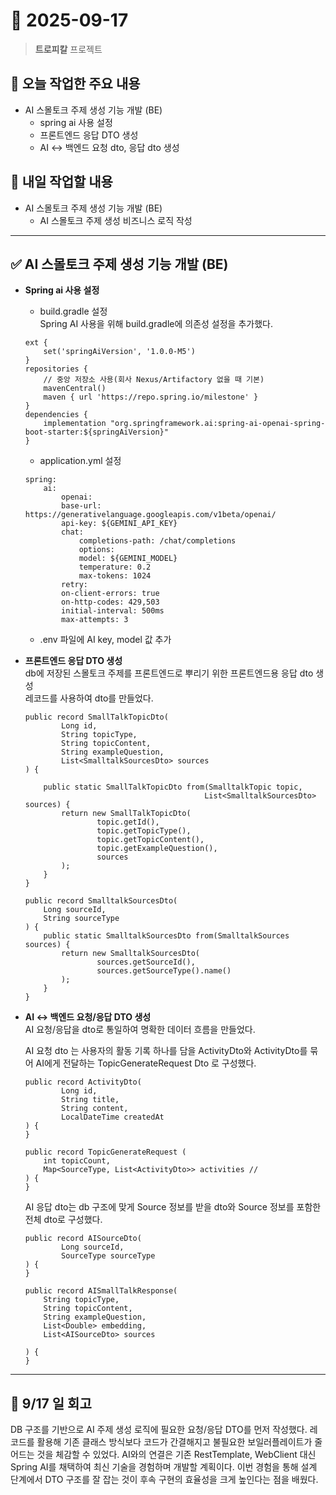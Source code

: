 # 📅 2025-09-17

> **트로피칼** 프로젝트

## 🧭 오늘 작업한 주요 내용

* AI 스몰토크 주제 생성 기능 개발 (BE)
    * spring ai 사용 설정
    * 프론트엔드 응답 DTO 생성
    * AI <-> 백엔드 요청 dto, 응답 dto 생성

## 🚩 내일 작업할 내용

* AI 스몰토크 주제 생성 기능 개발 (BE)
    * AI 스몰토크 주제 생성 비즈니스 로직 작성

---

## ✅ AI 스몰토크 주제 생성 기능 개발 (BE)

* **Spring ai 사용 설정**
    * build.gradle 설정   
    Spring AI 사용을 위해 build.gradle에 의존성 설정을 추가했다.   
    ```
    ext {
        set('springAiVersion', '1.0.0-M5')
    }
    repositories {
        // 중앙 저장소 사용(회사 Nexus/Artifactory 없을 때 기본)
        mavenCentral()
        maven { url 'https://repo.spring.io/milestone' }
    }
    dependencies {
        implementation "org.springframework.ai:spring-ai-openai-spring-boot-starter:${springAiVersion}" 
    }
    ```

    * application.yml 설정
    ```
    spring: 
        ai:
            openai:
            base-url: https://generativelanguage.googleapis.com/v1beta/openai/
            api-key: ${GEMINI_API_KEY}
            chat:
                completions-path: /chat/completions
                options:
                model: ${GEMINI_MODEL}
                temperature: 0.2
                max-tokens: 1024
            retry:
            on-client-errors: true
            on-http-codes: 429,503
            initial-interval: 500ms
            max-attempts: 3
    ```

    * .env 파일에 AI key, model 값 추가

* **프론트엔드 응답 DTO 생성**   
    db에 저장된 스몰토크 주제를 프론트엔드로 뿌리기 위한 프론트엔드용 응답 dto 생성   
    레코드를 사용하여 dto를 만들었다.
    ``` SmallTalkTopicDto
    public record SmallTalkTopicDto(
            Long id,
            String topicType,
            String topicContent,
            String exampleQuestion,
            List<SmalltalkSourcesDto> sources
    ) {

        public static SmallTalkTopicDto from(SmalltalkTopic topic,
                                            List<SmalltalkSourcesDto> sources) {
            return new SmallTalkTopicDto(
                    topic.getId(),
                    topic.getTopicType(),
                    topic.getTopicContent(),
                    topic.getExampleQuestion(),
                    sources
            );
        }
    }
    ```
    ```SmallTalkSourceDto
    public record SmalltalkSourcesDto(
        Long sourceId,
        String sourceType
    ) {
        public static SmalltalkSourcesDto from(SmalltalkSources sources) {
            return new SmalltalkSourcesDto(
                    sources.getSourceId(),
                    sources.getSourceType().name()
            );
        }
    }
    ```

* **AI <-> 백엔드 요청/응답 DTO 생성**   
    AI 요청/응답을 dto로 통일하여 명확한 데이터 흐름을 만들었다.      

    AI 요청 dto 는 사용자의 활동 기록 하나를 담을 ActivityDto와 ActivityDto를 묶어 AI에게 전달하는 TopicGenerateRequest Dto 로 구성했다.
    ```ActivityDto
    public record ActivityDto(
            Long id,
            String title,
            String content,
            LocalDateTime createdAt
    ) {
    }
    ``` 
    ```TopicGenerateRequest
    public record TopicGenerateRequest (
        int topicCount,
        Map<SourceType, List<ActivityDto>> activities //
    ) {
    }
    ```   

    AI 응답 dto는 db 구조에 맞게 Source 정보를 받을 dto와 Source 정보를 포함한 전체 dto로 구성했다.
    ```AISourceDto
    public record AISourceDto(
            Long sourceId,
            SourceType sourceType
    ) {
    }
    ```
    ```AISmallTalkResponse
    public record AISmallTalkResponse(
        String topicType,
        String topicContent,
        String exampleQuestion,
        List<Double> embedding,
        List<AISourceDto> sources

    ) {
    }
    ```
---

## 💭 9/17 일 회고   
DB 구조를 기반으로 AI 주제 생성 로직에 필요한 요청/응답 DTO를 먼저 작성했다. 레코드를 활용해 기존 클래스 방식보다 코드가 간결해지고 불필요한 보일러플레이트가 줄어드는 것을 체감할 수 있었다. AI와의 연결은 기존 RestTemplate, WebClient 대신 Spring AI를 채택하여 최신 기술을 경험하며 개발할 계획이다. 이번 경험을 통해 설계 단계에서 DTO 구조를 잘 잡는 것이 후속 구현의 효율성을 크게 높인다는 점을 배웠다.